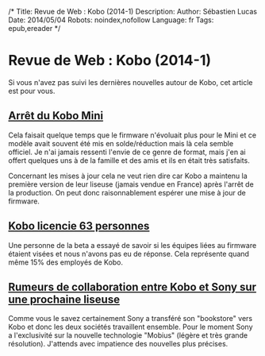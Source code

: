/*
Title: Revue de Web : Kobo (2014-1)
Description: 
Author: Sébastien Lucas
Date: 2014/05/04
Robots: noindex,nofollow
Language: fr
Tags: epub,ereader
*/
# Revue de Web : Kobo (2014-1)

Si vous n'avez pas suivi les dernières nouvelles autour de Kobo, cet article est pour vous.

## [Arrêt du Kobo Mini](http://goodereader.com/blog/electronic-readers/kobo-mini-e-reader-officially-discontinued)

Cela faisait quelque temps que le firmware n'évoluait plus pour le Mini et ce modèle avait souvent été mis en solde/réduction mais là cela semble officiel. Je n'ai jamais ressenti l'envie de ce genre de format, mais j'en ai offert quelques uns à de la famille et des amis et ils en était très satisfaits.

Concernant les mises à jour cela ne veut rien dire car Kobo a maintenu la première version de leur liseuse (jamais vendue en France) après l'arrêt de la production. On peut donc raisonnablement espérer une mise à jour de firmware.

## [Kobo licencie 63 personnes](http://www.thestar.com/business/tech_news/2014/04/24/torontobased_ereader_kobo_lays_off_63_people.html)

Une personne de la beta a essayé de savoir si les équipes liées au firmware étaient visées et nous n'avons pas eu de réponse. Cela représente quand même 15% des employés de Kobo.

## [Rumeurs de collaboration entre Kobo et Sony sur une prochaine liseuse](http://goodereader.com/blog/rumors/are-kobo-and-sony-collaborating-on-a-new-e-reader)

Comme vous le savez certainement Sony a transféré son "bookstore" vers Kobo et donc les deux sociétés travaillent ensemble. Pour le moment Sony a l'exclusivité sur la nouvelle technologie "Mobius" (légère et très grande résolution). J'attends avec impatience des nouvelles plus précises.